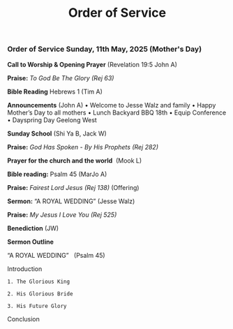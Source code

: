 ﻿---
layout: oos
title: Order of Service
---
### Order of Service Sunday, 11th May, 2025 (Mother's Day)

**Call to Worship & Opening Prayer** (Revelation 19:5 John A)

**Praise:** *To God Be The Glory (Rej 63)*

**Bible Reading**  Hebrews 1 (Tim A)

**Announcements** (John A)
    • Welcome to Jesse Walz and family
    • Happy Mother’s Day to all mothers
    • Lunch Backyard BBQ 18th
    • Equip Conference
    • Dayspring Day Geelong West

**Sunday School** (Shi Ya B, Jack W)

**Praise:** *God Has Spoken - By His Prophets (Rej 282)*

**Prayer for the church and the world**  (Mook L)

**Bible reading:** Psalm 45 (MarJo A)

**Praise:** *Fairest Lord Jesus (Rej 138)* (Offering)

**Sermon:**  “A ROYAL WEDDING” (Jesse Walz)

**Praise:** *My Jesus I Love You (Rej 525)*

**Benediction**  (JW)


**Sermon Outline**

“A ROYAL WEDDING”   (Psalm 45)

Introduction

    1. The Glorious King
    
    2. His Glorious Bride
    
    3. His Future Glory
    
Conclusion

